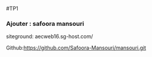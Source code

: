 
#TP1
### Ajouter : safoora mansouri
siteground:
aecweb16.sg-host.com/

Github:https://github.com/Safoora-Mansouri/mansouri.git



